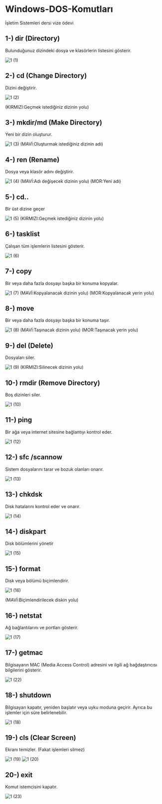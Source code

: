 # Windows-DOS-Komutları
İşletim Sistemleri dersi vize ödevi

## 1-) dir (Directory)
Bulunduğunuz dizindeki dosya ve klasörlerin listesini gösterir.

![1 (1)](https://github.com/user-attachments/assets/6d03079d-e517-477e-ac89-38c182435eea)

## 2-) cd (Change Directory)
Dizini değiştirir.

![1 (2)](https://github.com/user-attachments/assets/7e166f06-6f38-4e27-8100-cbdc0346a16e)

(KIRMIZI:Geçmek istediğiniz dizinin yolu)

## 3-) mkdir/md (Make Directory)
Yeni bir dizin oluşturur.

![1 (3)](https://github.com/user-attachments/assets/b8420604-101c-4884-b372-3b0c3a8d9ada)
(MAVİ:Oluşturmak istediğiniz dizinin adı)

## 4-) ren (Rename)
Dosya veya klasör adını değiştirir.

![1 (4)](https://github.com/user-attachments/assets/bbab55e5-89ce-4926-8181-426bd4dff346)
(MAVİ:Adı değişecek dizinin yolu)
(MOR:Yeni adı)

## 5-) cd..
Bir üst dizine geçer

![1 (5)](https://github.com/user-attachments/assets/9f68ba61-605d-492d-a52d-9c0155cdcb4d)
(KIRMIZI:Geçmek istediğiniz dizinin yolu)

## 6-) tasklist
Çalışan tüm işlemlerin listesini gösterir.

![1 (6)](https://github.com/user-attachments/assets/0f6f9c0e-4e65-4b3f-97b8-b03ad22d9114)

## 7-) copy
Bir veya daha fazla dosyayı başka bir konuma kopyalar.

![1 (7)](https://github.com/user-attachments/assets/d1290cb6-dfef-41dd-a974-4bdc71e3cf91)
(MAVİ:Kopyalanacak dizinin yolu)
(MOR:Kopyalanacak yerin yolu)

## 8-) move
Bir veya daha fazla dosyayı başka bir konuma taşır.

![1 (8)](https://github.com/user-attachments/assets/9fc2bbce-de94-4f51-8ae1-2d7bdc391ed5)
(MAVİ:Taşınacak dizinin yolu)
(MOR:Taşınacak yerin yolu)
## 9-) del (Delete)
Dosyaları siler.

![1 (9)](https://github.com/user-attachments/assets/da74b48b-86a3-4217-a42f-50d78f0d0a7f)
(KIRMIZI:Silinecek dizinin yolu)
## 10-) rmdir (Remove Directory)
Boş dizinleri siler.

![1 (10)](https://github.com/user-attachments/assets/2523e315-edd0-493d-8c53-0dca36b0d53b)

## 11-) ping
Bir ağa veya internet sitesine bağlantıyı kontrol eder.

![1 (12)](https://github.com/user-attachments/assets/19295cb9-831f-4623-a316-37d57cce7f46)

## 12-) sfc /scannow
Sistem dosyalarını tarar ve bozuk olanları onarır.

![1 (13)](https://github.com/user-attachments/assets/6e2f8943-584d-401b-984d-bbc823baa6c2)

## 13-) chkdsk
Disk hatalarını kontrol eder ve onarır.

![1 (14)](https://github.com/user-attachments/assets/54048506-cb75-4904-82d1-a2f51254943b)

## 14-) diskpart
Disk bölümlerini yönetir

![1 (15)](https://github.com/user-attachments/assets/837b8090-2b21-4251-8480-457bea9fb41c)

## 15-) format
Disk veya bölümü biçimlendirir.

![1 (16)](https://github.com/user-attachments/assets/d0264494-4f7a-416e-bdb5-31cbfacfd696)

(MAVİ:Biçimlendirilecek diskin yolu)

## 16-) netstat
Ağ bağlantılarını ve portları gösterir.

![1 (17)](https://github.com/user-attachments/assets/841aa174-b4b3-4752-bb5d-d03794a82f60)

## 17-) getmac
Bilgisayarın MAC (Media Access Control) adresini ve ilgili ağ bağdaştırıcısı bilgilerini gösterir.

![1 (22)](https://github.com/user-attachments/assets/4fd84967-2f4d-4855-bf66-8ce7dd5646a4)

## 18-) shutdown
Bilgisayarı kapatır, yeniden başlatır veya uyku moduna geçirir. Ayrıca bu işlemler için süre belirlenebilir.

![1 (18)](https://github.com/user-attachments/assets/c9b5f859-0884-4229-b24e-87222a4bfd22)

## 19-) cls (Clear Screen)
Ekranı temizler. (Fakat işlemleri silmez)

![1 (19)](https://github.com/user-attachments/assets/d01c42cd-ba84-4744-a54a-9bd3cb954d5a)
![1 (20)](https://github.com/user-attachments/assets/071e576a-dbec-4756-aa8c-4963a566c6f6)

## 20-) exit
Komut istemcisini kapatır.

![1 (23)](https://github.com/user-attachments/assets/457753fd-e321-4ca2-89b2-f7c7572d80f0)



